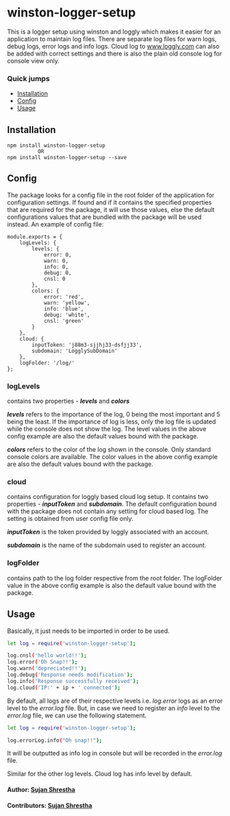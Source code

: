 # winston-logger-setup

This is a logger setup using winston and loggly which makes it easier for an application to maintain log files. There are separate log files for warn logs, debug logs, error logs and info logs. Cloud log to www.loggly.com can also be added with correct settings and there is also the plain old console log for console view only.

### Quick jumps
*   [Installation](#installation)
*   [Config](#config)
*   [Usage](#usage)


## Installation

```bashp
npm install winston-logger-setup
          OR
npm install winston-logger-setup --save
```


## Config

The package looks for a config file in the root folder of the application for configuration settings. If found and if it contains the specified properties that are required for the package, it will use those values, else the default configurations values that are bundled with the package will be used instead.
An example of config file:
```bashp
module.exports = {
	logLevels: {
        levels: {
            error: 0,
            warn: 0,
            info: 0,
            debug: 0,
            cnsl: 0
        },
        colors: {
            error: 'red',
            warn: 'yellow',
            info: 'blue',
            debug: 'white',
            cnsl: 'green'
        }
    },
    cloud: {
        inputToken: 'j88m3-sjjhj33-dsfjj33',
        subdomain: 'LogglySubDomain'
    },
    logFolder: '/log/'
};
```

### logLevels
contains two properties - **_levels_** and **_colors_**

**_levels_** refers to the importance of the log, 0 being the most important and 5 being the least. If the importance of log is less, only the log file is updated while the console does not show the log. The level values in the above config example are also the default values bound with the package.

**_colors_** refers to the color of the log shown in the console. Only standard console colors are available. The color values in the above config example are also the default values bound with the package.

### cloud
contains configuration for loggly based cloud log setup. It contains two properties - **_inputToken_** and **_subdomain_**. The default configuration bound with the package does not contain any setting for cloud based log. The setting is obtained from user config file only.

**_inputToken_** is the token provided by loggly associated with an account.

**_subdomain_** is the name of the subdomain used to register an account.

### logFolder
contains path to the log folder respective from the root folder. The logFolder value in the above config example is also the default value bound with the package.


## Usage
Basically, it just needs to be imported in order to be used.
```bash
let log = require('winston-logger-setup');

log.cnsl('hello world!!');
log.error('Oh Snap!!');
log.warn('depreciated!!');
log.debug('Response needs modification');
log.info('Response successfully received');
log.cloud('IP:' + ip + ' connected');
```

By default, all logs are of their respective levels i.e. _log.error_ logs as an error level to the _error.log_ file. But, in case we need to register an _info_ level to the _error.log_ file, we can use the following statement.
```bash
let log = require('winston-logger-setup');

log.errorLog.info("Oh snap!!");
```

It will be outputted as info log in console but will be recorded in the _error.log_ file.

Similar for the other log levels. Cloud log has info level by default.

#### Author: [Sujan Shrestha](http://twitter.com/shrsujan2007)
#### Contributors: [Sujan Shrestha](https://github.com/shrsujan)
